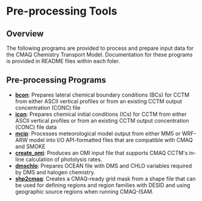 Pre-processing Tools
========

## Overview
The following programs are provided to process and prepare input data for the CMAQ Chemistry Transport Model.  Documentation for these programs is provided in README files within each foler.  

## Pre-processing Programs
* **[bcon](bcon/README.md)**: Prepares lateral chemical boundary conditions (BCs) for CCTM from either ASCII vertical profiles or from an existing CCTM output concentration (CONC) file
* **[icon](icon/README.md)**: Prepares chemical initial conditions (ICs) for CCTM from either ASCII vertical profiles or from an existing CCTM output concentration (CONC) file
data
* **[mcip](mcip/README.md)**: Processes meteorological model output from either MM5 or WRF-ARW model into I/O API-formatted files that are compatible with CMAQ and SMOKE
* **[create_omi](create_omi/README.md)**: Produces an OMI input file that supports CMAQ CCTM's in-line calculation of photolysis rates.
* **[dmschlo](../PYTOOLS/dmschlo/README.md)**: Prepares OCEAN file with DMS and CHLO variables required by DMS and halogen chemistry.
* **[shp2cmaq](../PYTOOLS/shp2cmaq/README.md)**: Creates a CMAQ-ready grid mask from a shape file that can be used for defining regions and region families with DESID and using geographic source regions when running CMAQ-ISAM. 
